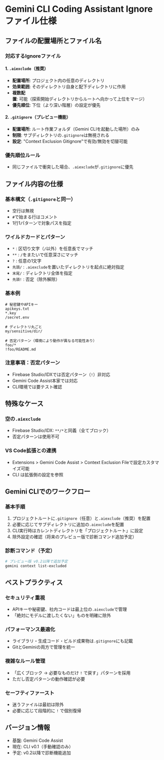 # Gemini CLI Coding Assistant Ignore ファイル仕様

## ファイルの配置場所とファイル名

### 対応するIgnoreファイル

#### 1. `.aiexclude`（推奨）
- **配置場所**: プロジェクト内の任意のディレクトリ
- **効果範囲**: そのディレクトリ自身と配下ディレクトリに作用
- **複数配置**: 可能（探索開始ディレクトリからルートへ向かって上位をマージ）
- **優先順位**: 下位（より深い階層）の設定が優先

#### 2. `.gitignore`（プレビュー機能）
- **配置場所**: ルート作業フォルダ（Gemini CLIを起動した場所）のみ
- **制限**: サブディレクトリの`.gitignore`は無視される
- **設定**: "Context Exclusion Gitignore"で有効/無効を切替可能

### 優先順位ルール
- 同じファイルで衝突した場合、`.aiexclude`が`.gitignore`に優先

## ファイル内容の仕様

### 基本構文（`.gitignore`と同一）
- 空行は無視
- `#`で始まる行はコメント
- 1行1パターンで対象パスを指定

### ワイルドカードとパターン
- `*` : 区切り文字（`/`以外）を任意長でマッチ
- `**` : `/`をまたいで任意深さにマッチ
- `?` : 任意の1文字
- `先頭/` : `.aiexclude`を置いたディレクトリを起点に絶対指定
- `末尾/` : ディレクトリ全体を指定
- `先頭!` : 否定（除外解除）

### 基本例
```
# 秘密鍵やAPIキー
apikeys.txt
*.key
/secret.env

# ディレクトリ丸ごと
my/sensitive/dir/

# 否定パターン（環境により動作が異なる可能性あり）
foo/*
!foo/README.md
```

### 注意事項：否定パターン
- Firebase Studio/IDXでは否定パターン（`!`）非対応
- Gemini Code Assist本家では対応
- CLI環境では要テスト確認

## 特殊なケース

### 空の`.aiexclude`
- Firebase Studio/IDX: `**/*`と同義（全てブロック）
- 否定パターンは使用不可

### VS Code拡張との連携
- Extensions > Gemini Code Assist > Context Exclusion Fileで設定カスタマイズ可能
- CLI は拡張側の設定を参照

## Gemini CLIでのワークフロー

### 基本手順
1. プロジェクトルートに`.gitignore`（任意）と`.aiexclude`（推奨）を配置
2. 必要に応じてサブディレクトリに追加の`.aiexclude`を配置
3. CLI実行時はカレントディレクトリを「プロジェクトルート」に設定
4. 除外設定の確認（将来のプレビュー版で診断コマンド追加予定）

### 診断コマンド（予定）
```bash
# プレビュー版 v0.2以降で追加予定
gemini context list-excluded
```

## ベストプラクティス

### セキュリティ重視
- APIキーや秘密鍵、社内コードは最上位の`.aiexclude`で管理
- 「絶対にモデルに渡したくない」ものを明確に除外

### パフォーマンス最適化
- ライブラリ・生成コード・ビルド成果物は`.gitignore`にも記載
- GitとGeminiの両方で管理を統一

### 複雑なルール管理
- 「広くブロック → 必要なものだけ `!` で戻す」パターンを採用
- ただし否定パターンの動作確認が必要

### セーフティファースト
- 迷うファイルは最初は除外
- 必要に応じて段階的に `!` で個別復帰

## バージョン情報
- 基盤: Gemini Code Assist
- 現在: CLI v0.1（手動確認のみ）
- 予定: v0.2以降で診断機能追加
